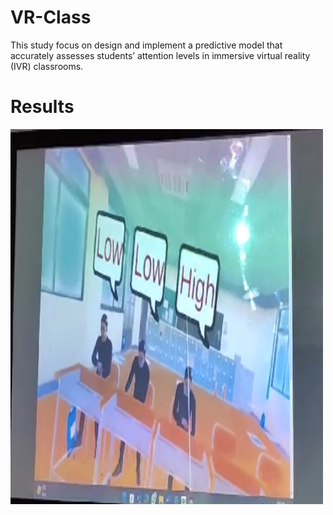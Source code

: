 # VR-Class
This study focus on design and implement a predictive model that accurately assesses students’ attention levels in immersive virtual reality (IVR) classrooms.
# Results
<img src="attention.png"  width="500" height="600">
